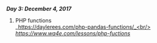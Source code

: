 ***Day 3: December 4, 2017***
1. PHP functions<br/>
   _https://daylerees.com/php-pandas-functions/_<br/>
   _https://www.wa4e.com/lessons/php-fuctions_
   
